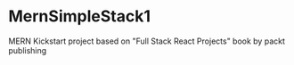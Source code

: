 # MernSimpleStack1
MERN Kickstart project based on "Full Stack React Projects" book by packt publishing
